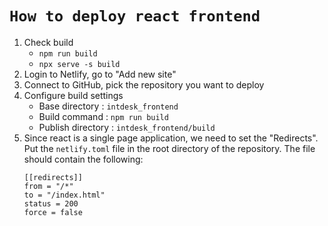 # **`How to deploy react frontend`**

1. Check build
   - `npm run build`
   - `npx serve -s build`
2. Login to Netlify, go to "Add new site"
3. Connect to GitHub, pick the repository you want to deploy
4. Configure build settings
   - Base directory : `intdesk_frontend`
   - Build command : `npm run build`
   - Publish directory : `intdesk_frontend/build`
5. Since react is a single page application, we need to set the "Redirects". Put the `netlify.toml` file in the root directory of the repository. The file should contain the following:
   ```
   [[redirects]]
   from = "/*"
   to = "/index.html"
   status = 200
   force = false
   ```
